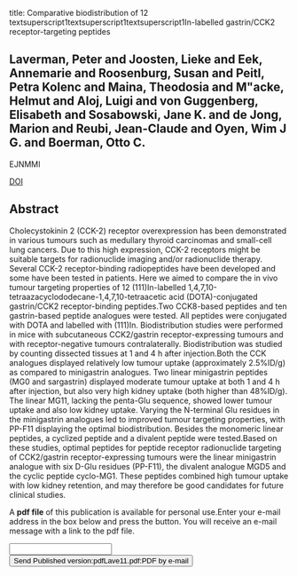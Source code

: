 title: Comparative biodistribution of 12 textsuperscript1textsuperscript1textsuperscript1In-labelled gastrin/CCK2 receptor-targeting peptides

## Laverman, Peter and Joosten, Lieke and Eek, Annemarie and Roosenburg, Susan and Peitl, Petra Kolenc and Maina, Theodosia and M"acke, Helmut and Aloj, Luigi and von Guggenberg, Elisabeth and Sosabowski, Jane K. and de Jong, Marion and Reubi, Jean-Claude and Oyen, Wim J G. and Boerman, Otto C.
EJNMMI

<a href="https://doi.org/10.1007/s00259-011-1806-0">DOI</a>

## Abstract
Cholecystokinin 2 (CCK-2) receptor overexpression has been demonstrated in various tumours such as medullary thyroid carcinomas and small-cell lung cancers. Due to this high expression, CCK-2 receptors might be suitable targets for radionuclide imaging and/or radionuclide therapy. Several CCK-2 receptor-binding radiopeptides have been developed and some have been tested in patients. Here we aimed to compare the in vivo tumour targeting properties of 12 (111)In-labelled 1,4,7,10-tetraazacyclododecane-1,4,7,10-tetraacetic acid (DOTA)-conjugated gastrin/CCK2 receptor-binding peptides.Two CCK8-based peptides and ten gastrin-based peptide analogues were tested. All peptides were conjugated with DOTA and labelled with (111)In. Biodistribution studies were performed in mice with subcutaneous CCK2/gastrin receptor-expressing tumours and with receptor-negative tumours contralaterally. Biodistribution was studied by counting dissected tissues at 1 and 4 h after injection.Both the CCK analogues displayed relatively low tumour uptake (approximately 2.5%ID/g) as compared to minigastrin analogues. Two linear minigastrin peptides (MG0 and sargastrin) displayed moderate tumour uptake at both 1 and 4 h after injection, but also very high kidney uptake (both higher than 48%ID/g). The linear MG11, lacking the penta-Glu sequence, showed lower tumour uptake and also low kidney uptake. Varying the N-terminal Glu residues in the minigastrin analogues led to improved tumour targeting properties, with PP-F11 displaying the optimal biodistribution. Besides the monomeric linear peptides, a cyclized peptide and a divalent peptide were tested.Based on these studies, optimal peptides for peptide receptor radionuclide targeting of CCK2/gastrin receptor-expressing tumours were the linear minigastrin analogue with six D-Glu residues (PP-F11), the divalent analogue MGD5 and the cyclic peptide cyclo-MG1. These peptides combined high tumour uptake with low kidney retention, and may therefore be good candidates for future clinical studies.

A <b>pdf file</b> of this publication is available for personal use.Enter your e-mail address in the box below and press the button. You will receive an e-mail message with a link to the pdf file.
<form action="sender.php">  <input type="text" name="email">  <input type="submit" value="Send Published version:pdfLave11.pdf:PDF by e-mail"></form>